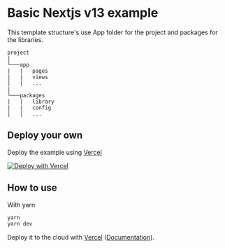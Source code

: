# Basic Nextjs v13 example

This template structure's use App folder for the project and packages for the libraries.

```
project
|
└───app
|   |   pages
|   |   views
│   │   ...
|
└───packages
|   |   library
|   |   config
│   │   ...
```

## Deploy your own

Deploy the example using [Vercel](https://vercel.com?utm_source=github&utm_medium=readme&utm_campaign=next-example)

[![Deploy with Vercel](https://vercel.com/button)]([https://vercel.com/new/git/external?repository-url=https://github.com/Clement-Muth/nextjs13-template](https://vercel.com/new/git/external?repository-url=https://github.com/Clement-Muth/nextjs13-template))

## How to use

With yarn

```bash
yarn
yarn dev
```

Deploy it to the cloud with [Vercel](https://vercel.com/new?utm_source=github&utm_medium=readme&utm_campaign=next-example) ([Documentation](https://nextjs.org/docs/deployment)).
